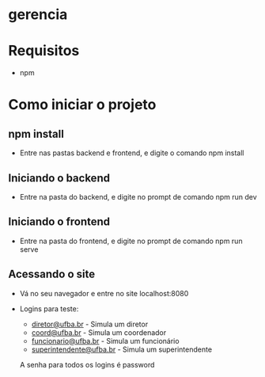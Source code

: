 # gerencia
# Requisitos
- npm
# Como iniciar o projeto
## npm install
- Entre nas pastas backend e frontend, e digite o comando npm install
## Iniciando o backend
- Entre na pasta do backend, e digite no prompt de comando npm run dev

## Iniciando o frontend
- Entre na pasta do frontend, e digite no prompt de comando npm run serve

## Acessando o site
- Vá no seu navegador e entre no site localhost:8080
- Logins para teste:
  - diretor@ufba.br - Simula um diretor
  - coord@ufba.br - Simula um coordenador
  - funcionario@ufba.br - Simula um funcionário
  - superintendente@ufba.br - Simula um superintendente
  
  A senha para todos os logins é password
